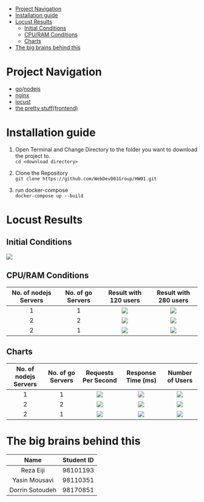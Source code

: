 - [Project Navigation](#project-navigation)
- [Installation guide](#installation-guide)
- [Locust Results](#locust-results)
  - [Initial Conditions](#initial-conditions)
  - [CPU/RAM Conditions](#cpuram-conditions)
  - [Charts](#charts)
- [The big brains behind this](#the-big-brains-behind-this)

# Project Navigation
- [go](golang)/[nodejs](nodejs)
- [nginx](nginx)
- [locust](locust)
- [the pretty stuff(frontend)](frontend)

# Installation guide
1. Open Terminal and Change Directory to the folder you want to download the project to.\
```cd <download directory>```

2. Clone the Repository\
   ```git clone https://github.com/WebDev001Group/HW01.git```

3. run docker-compose\
   ```docker-compose up --build```

# Locust Results
## Initial Conditions
![](locust/locust-screenshots/1/1.PNG?raw=true)

## CPU/RAM Conditions
| No. of nodejs Servers | No. of go Servers | Result with 120 users | Result with 280 users |
| :-: | :-: | :-: | :-: |
| 1 | 1 | ![](locust/locust-screenshots/1/2.PNG?raw=true) |  ![](locust/locust-screenshots/1/3.PNG?raw=true) |
| 2 | 2 | ![](locust/locust-screenshots/2/2.PNG?raw=true) |  ![](locust/locust-screenshots/2/3.PNG?raw=true) |
| 2 | 1 | ![](locust/locust-screenshots/3/2.PNG?raw=true) |  ![](locust/locust-screenshots/3/3.PNG?raw=true) |

## Charts
| No. of nodejs Servers | No. of go Servers | Requests Per Second | Response Time (ms) | Number of Users |
| :-: | :-: | :-: | :-: | :-: |
| 1 | 1 | ![](locust/locust-screenshots/1/4.PNG?raw=true) | ![](locust/locust-screenshots/1/5.PNG?raw=true) | ![](locust/locust-screenshots/1/6.PNG?raw=true) |
| 2 | 2 | ![](locust/locust-screenshots/2/4.PNG?raw=true) | ![](locust/locust-screenshots/2/5.PNG?raw=true) | ![](locust/locust-screenshots/2/6.PNG?raw=true) |
| 2 | 1 | ![](locust/locust-screenshots/3/5.PNG?raw=true) | ![](locust/locust-screenshots/3/6.PNG?raw=true) | ![](locust/locust-screenshots/3/7.PNG?raw=true) |

# The big brains behind this

| Name             | Student ID |
| :--------------: | :--------: |
| Reza Eiji        | 98101193   |
| Yasin Mousavi    | 98110351   |
| Dorrin Sotoudeh  | 98170851   |
